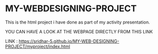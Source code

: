 # MY-WEBDESIGNING-PROJECT
This is the html project i have done as part of my activity presentation. 

YOU CAN HAVE A LOOK AT THE WEBPAGE DIRECTLY FROM THIS LINK

LINK : https://sridhar-5.github.io/MY-WEB-DESIGNING-PROJECT/myproject/index.html

